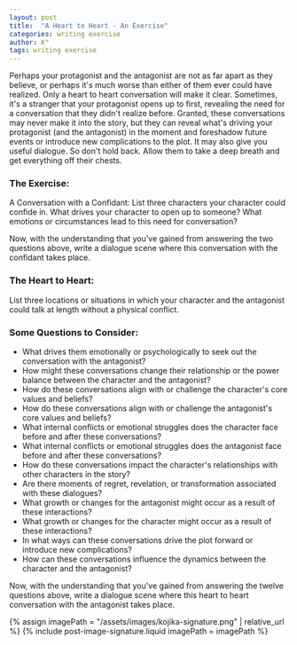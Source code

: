 ```yaml
---
layout: post
title:  "A Heart to Heart - An Exercise"
categories: writing exercise
author: K°
tags: writing exercise
---
```


Perhaps your protagonist and the antagonist are not as far apart as they believe, or perhaps it's much worse than either of them ever could have realized. Only a heart to heart conversation will make it clear. Sometimes, it's a stranger that your protagonist opens up to first, revealing the need for a conversation that they didn't realize before. Granted, these conversations may never make it into the story, but they can reveal what's driving your protagonist (and the antagonist) in the moment and foreshadow future events or introduce new complications to the plot. It may also give you useful dialogue. So don't hold back. Allow them to take a deep breath and get everything off their chests.

### The Exercise:
A Conversation with a Confidant:
List three characters your character could confide in.
What drives your character to open up to someone?
What emotions or circumstances lead to this need for conversation?

Now, with the understanding that you've gained from answering the two questions above, write a dialogue scene where this conversation with the confidant takes place.

### The Heart to Heart:
List three locations or situations in which your character and the antagonist could talk at length without a physical conflict.

### Some Questions to Consider:
* What drives them emotionally or psychologically to seek out the conversation with the antagonist?
* How might these conversations change their relationship or the power balance between the character and the antagonist?
* How do these conversations align with or challenge the character's core values and beliefs?
* How do these conversations align with or challenge the antagonist's core values and beliefs?
* What internal conflicts or emotional struggles does the character face before and after these conversations?
* What internal conflicts or emotional struggles does the antagonist face before and after these conversations?
* How do these conversations impact the character's relationships with other characters in the story?
* Are there moments of regret, revelation, or transformation associated with these dialogues?
* What growth or changes for the antagonist might occur as a result of these interactions?
* What growth or changes for the character might occur as a result of these interactions?
* In what ways can these conversations drive the plot forward or introduce new complications?
* How can these conversations influence the dynamics between the character and the antagonist?

Now, with the understanding that you've gained from answering the twelve questions above, write a dialogue scene where this heart to heart conversation with the antagonist takes place.

<!-- signature -->
{% assign imagePath = "/assets/images/kojika-signature.png" | relative_url %}
{% include post-image-signature.liquid imagePath = imagePath %}
